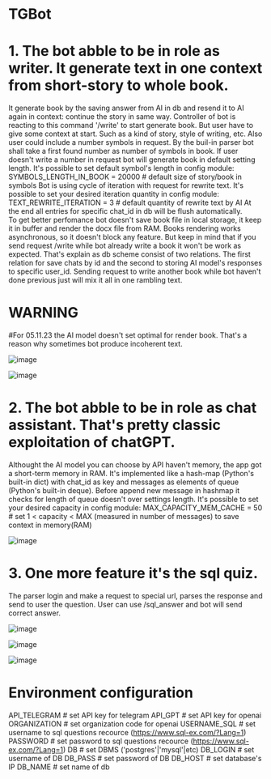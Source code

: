 # TGBot

# 1. The bot abble to be in role as writer. It generate text in one context from short-story to whole book.
It generate book by the saving answer from AI in db and resend it to AI again in context: continue the story in same way. 
Controller of bot is reacting to this command '/write' to start generate book.
But user have to give some context at start. Such as a kind of story, style of writing, etc.
Also user could include a number symbols in request. By the buil-in parser bot shall take a first found number as number of symbols in book.
If user doesn't write a number in request bot will generate book in default setting length.
It's possible to set default symbol's length in config module:
SYMBOLS_LENGTH_IN_BOOK = 20000  # default size of story/book in symbols
Bot is using cycle of iteration with request for rewrite text. 
It's possible to set your desired iteration quantity in config module:
TEXT_REWRITE_ITERATION = 3  # default quantity of rewrite text by AI
At the end all entries for specific chat_id in db will be flush automatically.  
To get better perfomance bot doesn't save book file in local storage, it keep it in buffer and render the docx file from RAM.
Books rendering works asynchronous, so it doesn't block any feature. But keep in mind that if you send request /write while bot already write a book it won't be work as expected. 
That's explain as db scheme consist of two relations. The first relation for save chats by id and the second to storing AI model's responses to specific user_id. 
Sending request to write another book while bot haven't done previous just will mix it all in one rambling text.   

# WARNING
#For 05.11.23 the AI model doesn't set optimal for render book. That's a reason why sometimes bot produce incoherent text.

![image](https://github.com/leonidsliusar/TGBot/assets/128726342/f3a26c8b-3b5f-4868-ba98-17a1384bcb88)

![image](https://github.com/leonidsliusar/TGBot/assets/128726342/8d266ea4-5b3d-42b3-a8c7-c920069080d0)

# 2. The bot abble to be in role as chat assistant. That's pretty classic exploitation of chatGPT.
Althought the AI model you can choose by API haven't memory, the app got a short-term memory in RAM. 
It's implemented like a hash-map (Python's built-in dict) with chat_id as key and messages as elements of queue (Python's built-in deque).
Before append new message in hashmap it checks for length of queue doesn't over settings length.
It's possible to set your desired capacity in config module:
MAX_CAPACITY_MEM_CACHE = 50  # set 1 < capacity < MAX (measured in number of messages) to save context in memory(RAM)

![image](https://github.com/leonidsliusar/TGBot/assets/128726342/297b25ee-c9cc-4b4f-9c92-829528389aee)

# 3. One more feature it's the sql quiz.
The parser login and make a request to special url, parses the response and send to user the question.
User can use /sql_answer and bot will send correct answer.
 
![image](https://github.com/leonidsliusar/TGBot/assets/128726342/d1ee539d-b08c-4db0-8e39-eccd6efe5da1)

![image](https://github.com/leonidsliusar/TGBot/assets/128726342/a8614cfd-1747-4a7b-bb63-9e780f6e93e5)

![image](https://github.com/leonidsliusar/TGBot/assets/128726342/526e4ed8-6919-4d97-9c0b-f873a83df0be)

# Environment configuration
API_TELEGRAM  # set API key for telegram 
API_GPT  # set API key for openai
ORGANIZATION  # set organization code for openai
USERNAME_SQL  # set username to sql questions recource (https://www.sql-ex.com/?Lang=1)
PASSWORD  #  set password to sql questions recource (https://www.sql-ex.com/?Lang=1)
DB  # set DBMS ('postgres'|'mysql'|etc)
DB_LOGIN  # set username of DB
DB_PASS  # set password of DB
DB_HOST  # set database's IP 
DB_NAME  # set name of db
